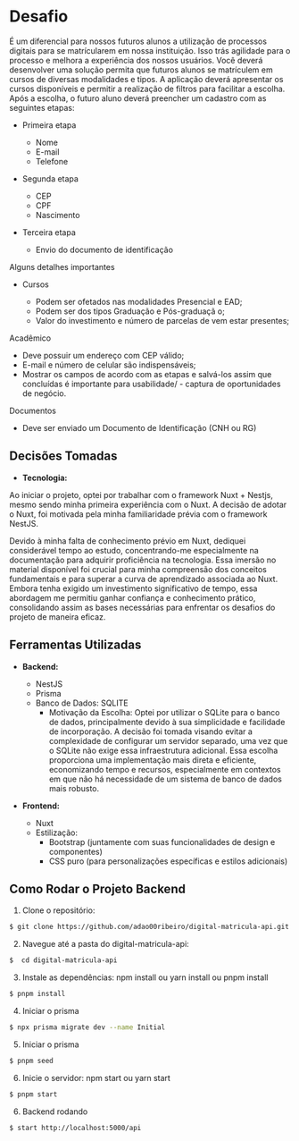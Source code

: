 # Desafio

É um diferencial para nossos futuros alunos a utilização de processos digitais para se matrícularem em nossa instituição. Isso trás agilidade para o processo e melhora a experiência dos nossos usuários.
Você deverá desenvolver uma solução permita que futuros alunos se matrículem em cursos de diversas modalidades e tipos.
A aplicação deverá apresentar os cursos disponíveis e permitir a realização de filtros para facilitar a escolha. Após a escolha, o futuro aluno deverá preencher um cadastro com as seguintes etapas:


- Primeira etapa

  - Nome
  - E-mail
  - Telefone



- Segunda etapa

  - CEP
  - CPF
  - Nascimento



- Terceira etapa

  - Envio do documento de identificação


Alguns detalhes importantes

- Cursos

  - Podem ser ofetados nas modalidades Presencial e EAD;
  - Podem ser dos tipos Graduação e Pós-graduaçã  o;
  - Valor do investimento e número de parcelas de vem estar presentes;


Acadêmico

  - Deve possuir um endereço com CEP válido;
  - E-mail e número de celular são indispensáveis;
  - Mostrar os campos de acordo com as etapas e salvá-los assim que concluídas é importante para usabilidade/ - captura de oportunidades de negócio.


Documentos

  - Deve ser enviado um Documento de Identificação (CNH ou RG)

## Decisões Tomadas

- **Tecnologia:** 

Ao iniciar o projeto, optei por trabalhar com o framework Nuxt + Nestjs, mesmo sendo minha primeira experiência com o Nuxt. A decisão de adotar o Nuxt, foi motivada pela minha familiaridade prévia com o framework NestJS.

Devido à minha falta de conhecimento prévio em Nuxt, dediquei considerável tempo ao estudo, concentrando-me especialmente na documentação para adquirir proficiência na tecnologia. Essa imersão no material disponível foi crucial para minha compreensão dos conceitos fundamentais e para superar a curva de aprendizado associada ao Nuxt. Embora tenha exigido um investimento significativo de tempo, essa abordagem me permitiu ganhar confiança e conhecimento prático, consolidando assim as bases necessárias para enfrentar os desafios do projeto de maneira eficaz.

## Ferramentas Utilizadas

- **Backend:**
  - NestJS
  - Prisma
  - Banco de Dados: SQLITE 
    - Motivação da Escolha: Optei por utilizar o SQLite para o banco de dados,  principalmente devido à sua simplicidade e facilidade de incorporação. A decisão foi tomada visando evitar a complexidade de configurar um servidor separado, uma vez que o SQLite não exige essa infraestrutura adicional. Essa escolha proporciona uma implementação mais direta e eficiente, economizando tempo e recursos, especialmente em contextos em que não há necessidade de um sistema de banco de dados mais robusto.
  

- **Frontend:**
  - Nuxt
  - Estilização:
    - Bootstrap (juntamente com suas funcionalidades de design e componentes)
    - CSS puro (para personalizações específicas e estilos adicionais)
       
## Como Rodar o Projeto Backend

1. Clone o repositório: 
```bash
$ git clone https://github.com/adao00ribeiro/digital-matricula-api.git
```
2. Navegue até a pasta do digital-matricula-api:
```bash
$  cd digital-matricula-api
```
3. Instale as dependências: npm install ou yarn install ou pnpm install
```bash
$ pnpm install
```
4. Iniciar o prisma
```bash
$ npx prisma migrate dev --name Initial
```
5. Iniciar o prisma
```bash
$ pnpm seed
```
6. Inicie o servidor: npm start ou yarn start
```bash
$ pnpm start
```
6. Backend rodando
```bash
$ start http://localhost:5000/api
```
